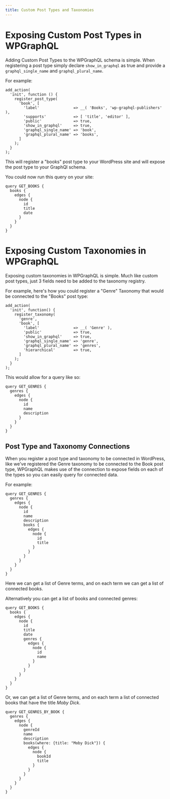 ```yaml
---
title: Custom Post Types and Taxonomies
---
```


# Exposing Custom Post Types in WPGraphQL

Adding Custom Post Types to the WPGraphQL schema is simple. When registering a post type simply declare `show_in_graphql` as true and provide a `graphql_single_name` and `graphql_plural_name`. 

For example: 

```
add_action(
  'init', function () {
    register_post_type(
      'book', [
        'label'               => __( 'Books', 'wp-graphql-publishers' ),
        'supports'            => [ 'title', 'editor' ],
        'public'              => true,
        'show_in_graphql'     => true,
        'graphql_single_name' => 'book',
        'graphql_plural_name' => 'books',
      ]
    );
  }
);
```

This will register a "books" post type to your WordPress site and will expose the post type to your GraphQl schema. 

You could now run this query on your site:

```
query GET_BOOKS {
  books {
    edges {
      node {
        id
        title
        date
      }
    }
  }
}
```

# Exposing Custom Taxonomies in WPGraphQL

Exposing custom taxonomies in WPGraphQL is simple. Much like custom post types, just 3 fields need to be added to the taxonomy registry.

For example, here's how you could register a "Genre" Taxonomy that would be connected to the "Books" post type:

```
add_action(
  'init', function() {
    register_taxonomy(
      'genre',
      'book', [
        'label'               => __( 'Genre' ),
        'public'              => true,
        'show_in_graphql'     => true,
        'graphql_single_name' => 'genre',
        'graphql_plural_name' => 'genres',
        'hierarchical'        => true,
      ]
    );
  }
);
```

This would allow for a query like so:

```
query GET_GENRES {
  genres {
    edges {
      node {
        id
        name
        description
      }
    }
  }
}
```

## Post Type and Taxonomy Connections

When you register a post type and taxonomy to be connected in WordPress, like we've registered the Genre taxonomy to be connected to the Book post type, WPGraphQL makes use of the connection to expose fields on each of the types so you can easily query for connected data.

For example: 

```
query GET_GENRES {
  genres {
    edges {
      node {
        id
        name
        description
        books { 
          edges {
            node {
              id
              title
            }
          }
        }
      }
    }
  }
}
```

Here we can get a list of Genre terms, and on each term we can get a list of connected books. 

Alternatively you can get a list of books and connected genres:

```
query GET_BOOKS {
  books {
    edges {
      node {
        id
        title
        date
        genres {
          edges {
            node {
              id
              name
            }
          }
        }
      }
    }
  }
}
```

Or, we can get a list of Genre terms, and on each term a list of connected books that have the title _Moby Dick_. 

```
query GET_GENRES_BY_BOOK {
  genres {
    edges {
      node {
        genreId
        name
        description
        books(where: {title: "Moby Dick"}) {
          edges {
            node {
              bookId
              title
            }
          }
        }
      }
    }
  }
}
```
